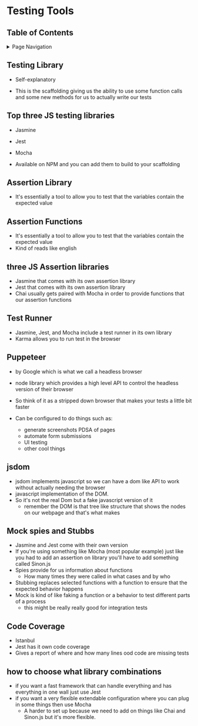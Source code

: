 # Testing Tools

## Table of Contents
<details>
<summary>Page Navigation</summary>
 
* [`Testing Library`](#Testing-Library)
* [`Top three JS testing libraries`](#Top-three-JS-testing-libraries)
* [`Assertion Library`](#Assertion-Library)
* [`Assertion Functions`](#Assertion-Functions)
* [`three JS Assertion libraries`](#three-JS-Assertion-libraries)
* [`Test Runner`](#Test-Runner)
* [`Puppeteer`](#puppeteer)
* [`jsdom`](#jsdom)
* [`Mock spies and Stubbs`](#Mock-spies-and-Stubbs)
* [`Code Coverage`](#Code-Coverage)
* [`Simple => how to choose what library combinations`](#how-to-choose-what-library-combinations)
* [``](#)
* [``](#)



</details>

## Testing Library

* Self-explanatory

* This is the scaffolding giving us the ability to use some function calls and some new methods for us to actually write our tests

## Top three JS testing libraries

* Jasmine
* Jest
* Mocha

* Available on NPM and you can add them to build to your scaffolding

## Assertion Library

* It's essentially a tool to allow you to test that the variables contain the expected value

## Assertion Functions

* It's essentially a tool to allow you to test that the variables contain the expected value
* Kind of reads like english

## three JS Assertion libraries

* Jasmine that comes with its own assertion library
* Jest that comes with its own assertion library
* Chai usually gets paired with Mocha in order to provide functions that our assertion functions

## Test Runner

* Jasmine, Jest, and Mocha include a test runner in its own library
* Karma allows you to run test in the browser

## Puppeteer

* by Google which is what we call a headless browser
* node library which provides a high level API to control the headless version of their browser
* So think of it as a stripped down browser that makes your tests a little bit faster

* Can be configured to do things such as:
    - generate screenshots PDSA of pages
    - automate form submissions
    - UI testing
    - other cool things

## jsdom

* jsdom implements javascript so we can have a dom like API to work without actually needing the browser
* javascript implementation of the DOM.
* So it's not the real Dom but a fake javascript version of it
    - remember the DOM is that tree like structure that shows the nodes on our webpage and that's what makes

## Mock spies and Stubbs

* Jasmine and Jest come with their own version
* If you're using something like Mocha (most popular example) just like you had to add an assertion on library you'll have to add something called Sinon.js
* Spies provide for us information about functions
    - How many times they were called in what cases and by who
* Stubbing replaces selected functions with a function to ensure that the expected behavior happens 
* Mock is kind of like faking a function or a behavior to test different parts of a process
    - this might be really really good for integration tests

## Code Coverage

* Istanbul
* Jest has it own code coverage
* Gives a report of where and how many lines ood code are missing tests

## how to choose what library combinations

* if you want a fast framework that can handle everything and has everything in one wall just use Jest
* if you want a very flexible extendable configuration where you can plug in some things then use Mocha
    - A harder to set up because we need to add on things like Chai and Sinon.js but it's more flexible.